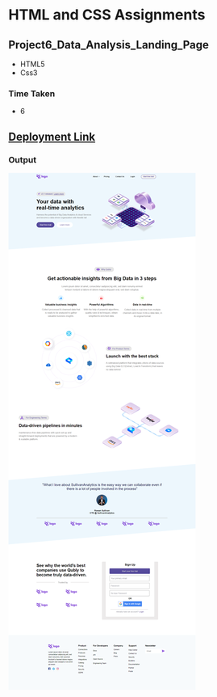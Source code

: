 # HTML and CSS Assignments #

## Project6_Data_Analysis_Landing_Page ##

- HTML5
- Css3

### Time Taken

- 6
  
## [Deployment Link](https://data-analysis-landing-page.netlify.app/)

### Output ###


![output](./output.png)
